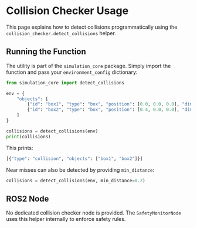 # Collision Checker Usage

This page explains how to detect collisions programmatically using the
`collision_checker.detect_collisions` helper.

## Running the Function

The utility is part of the `simulation_core` package. Simply import the
function and pass your `environment_config` dictionary:

```python
from simulation_core import detect_collisions

env = {
    "objects": [
        {"id": "box1", "type": "box", "position": [0.0, 0.0, 0.0], "dimensions": [1, 1, 1]},
        {"id": "box2", "type": "box", "position": [0.4, 0.0, 0.0], "dimensions": [1, 1, 1]},
    ]
}

collisions = detect_collisions(env)
print(collisions)
```

This prints:

```python
[{"type": "collision", "objects": ["box1", "box2"]}]
```

Near misses can also be detected by providing `min_distance`:

```python
collisions = detect_collisions(env, min_distance=0.2)
```

## ROS2 Node

No dedicated collision checker node is provided. The `SafetyMonitorNode`
uses this helper internally to enforce safety rules.
